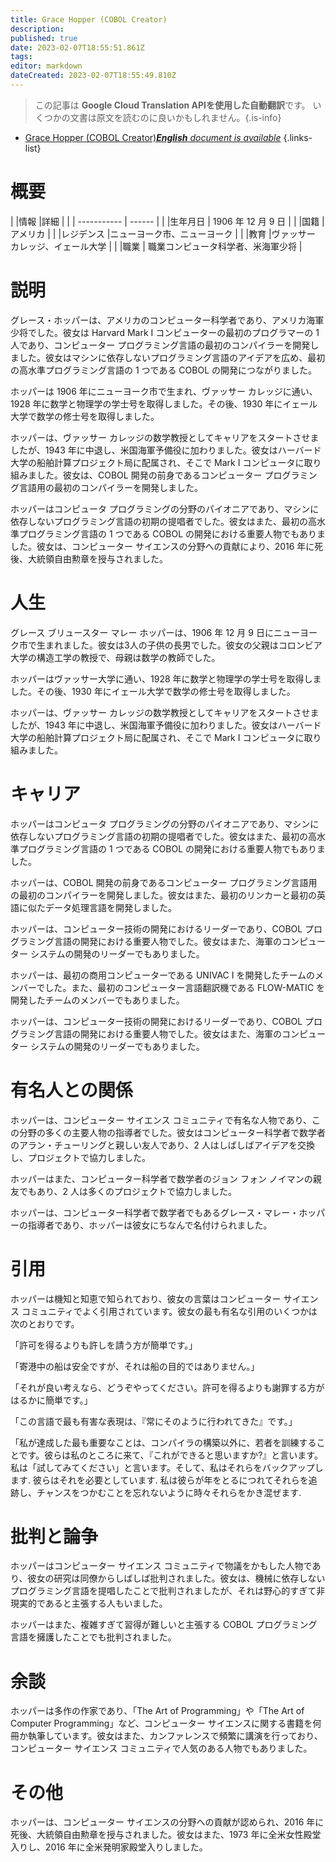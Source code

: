 ```yaml
---
title: Grace Hopper (COBOL Creator)
description: 
published: true
date: 2023-02-07T18:55:51.861Z
tags: 
editor: markdown
dateCreated: 2023-02-07T18:55:49.810Z
---
```


> この記事は **Google Cloud Translation APIを使用した自動翻訳**です。
いくつかの文書は原文を読むのに良いかもしれません。{.is-info}



- [Grace Hopper (COBOL Creator)***English** document is available*](/en/Knowledge-base/Dictionary/Person/grace-hopper-cobol-creator)
{.links-list}


# 概要

| |情報 |詳細 |
| | ----------- | ------ |
| |生年月日 | 1906 年 12 月 9 日 |
| |国籍 |アメリカ |
| |レジデンス |ニューヨーク市、ニューヨーク |
| |教育 |ヴァッサー カレッジ、イェール大学 |
| |職業 | 職業コンピュータ科学者、米海軍少将 |

# 説明

グレース・ホッパーは、アメリカのコンピューター科学者であり、アメリカ海軍少将でした。彼女は Harvard Mark I コンピューターの最初のプログラマーの 1 人であり、コンピューター プログラミング言語の最初のコンパイラーを開発しました。彼女はマシンに依存しないプログラミング言語のアイデアを広め、最初の高水準プログラミング言語の 1 つである COBOL の開発につながりました。

ホッパーは 1906 年にニューヨーク市で生まれ、ヴァッサー カレッジに通い、1928 年に数学と物理学の学士号を取得しました。その後、1930 年にイェール大学で数学の修士号を取得しました。

ホッパーは、ヴァッサー カレッジの数学教授としてキャリアをスタートさせましたが、1943 年に中退し、米国海軍予備役に加わりました。彼女はハーバード大学の船舶計算プロジェクト局に配属され、そこで Mark I コンピュータに取り組みました。彼女は、COBOL 開発の前身であるコンピューター プログラミング言語用の最初のコンパイラーを開発しました。

ホッパーはコンピュータ プログラミングの分野のパイオニアであり、マシンに依存しないプログラミング言語の初期の提唱者でした。彼女はまた、最初の高水準プログラミング言語の 1 つである COBOL の開発における重要人物でもありました。彼女は、コンピューター サイエンスの分野への貢献により、2016 年に死後、大統領自由勲章を授与されました。

# 人生

グレース ブリュースター マレー ホッパーは、1906 年 12 月 9 日にニューヨーク市で生まれました。彼女は3人の子供の長男でした。彼女の父親はコロンビア大学の構造工学の教授で、母親は数学の教師でした。

ホッパーはヴァッサー大学に通い、1928 年に数学と物理学の学士号を取得しました。その後、1930 年にイェール大学で数学の修士号を取得しました。

ホッパーは、ヴァッサー カレッジの数学教授としてキャリアをスタートさせましたが、1943 年に中退し、米国海軍予備役に加わりました。彼女はハーバード大学の船舶計算プロジェクト局に配属され、そこで Mark I コンピュータに取り組みました。

# キャリア

ホッパーはコンピュータ プログラミングの分野のパイオニアであり、マシンに依存しないプログラミング言語の初期の提唱者でした。彼女はまた、最初の高水準プログラミング言語の 1 つである COBOL の開発における重要人物でもありました。

ホッパーは、COBOL 開発の前身であるコンピューター プログラミング言語用の最初のコンパイラーを開発しました。彼女はまた、最初のリンカーと最初の英語に似たデータ処理言語を開発しました。

ホッパーは、コンピューター技術の開発におけるリーダーであり、COBOL プログラミング言語の開発における重要人物でした。彼女はまた、海軍のコンピューター システムの開発のリーダーでもありました。

ホッパーは、最初の商用コンピューターである UNIVAC I を開発したチームのメンバーでした。また、最初のコンピューター言語翻訳機である FLOW-MATIC を開発したチームのメンバーでもありました。

ホッパーは、コンピューター技術の開発におけるリーダーであり、COBOL プログラミング言語の開発における重要人物でした。彼女はまた、海軍のコンピューター システムの開発のリーダーでもありました。

# 有名人との関係

ホッパーは、コンピューター サイエンス コミュニティで有名な人物であり、この分野の多くの主要人物の指導者でした。彼女はコンピューター科学者で数学者のアラン・チューリングと親しい友人であり、2 人はしばしばアイデアを交換し、プロジェクトで協力しました。

ホッパーはまた、コンピューター科学者で数学者のジョン フォン ノイマンの親友でもあり、2 人は多くのプロジェクトで協力しました。

ホッパーは、コンピューター科学者で数学者でもあるグレース・マレー・ホッパーの指導者であり、ホッパーは彼女にちなんで名付けられました。

# 引用

ホッパーは機知と知恵で知られており、彼女の言葉はコンピューター サイエンス コミュニティでよく引用されています。彼女の最も有名な引用のいくつかは次のとおりです。

「許可を得るよりも許しを請う方が簡単です。」

「寄港中の船は安全ですが、それは船の目的ではありません。」

「それが良い考えなら、どうぞやってください。許可を得るよりも謝罪する方がはるかに簡単です。」

「この言語で最も有害な表現は、『常にそのように行われてきた』です。」

「私が達成した最も重要なことは、コンパイラの構築以外に、若者を訓練することです。彼らは私のところに来て、『これができると思いますか?』と言います。私は「試してみてください」と言います。そして、私はそれらをバックアップします. 彼らはそれを必要としています. 私は彼らが年をとるにつれてそれらを追跡し、チャンスをつかむことを忘れないように時々それらをかき混ぜます.

# 批判と論争

ホッパーはコンピューター サイエンス コミュニティで物議をかもした人物であり、彼女の研究は同僚からしばしば批判されました。彼女は、機械に依存しないプログラミング言語を提唱したことで批判されましたが、それは野心的すぎて非現実的であると主張する人もいました。

ホッパーはまた、複雑すぎて習得が難しいと主張する COBOL プログラミング言語を擁護したことでも批判されました。

# 余談

ホッパーは多作の作家であり、「The Art of Programming」や「The Art of Computer Programming」など、コンピューター サイエンスに関する書籍を何冊か執筆しています。彼女はまた、カンファレンスで頻繁に講演を行っており、コンピューター サイエンス コミュニティで人気のある人物でもありました。

# その他

ホッパーは、コンピューター サイエンスの分野への貢献が認められ、2016 年に死後、大統領自由勲章を授与されました。彼女はまた、1973 年に全米女性殿堂入りし、2016 年に全米発明家殿堂入りしました。